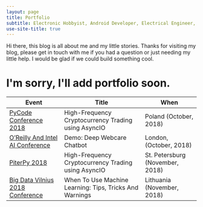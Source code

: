 ```yaml
---
layout: page
title: Portfolio
subtitle: Electronic Hobbyist, Android Developer, Electrical Engineer, Freelancer, and Sleeper
use-site-title: true
---
```


Hi there, this blog is all about me and my little stories. Thanks for visiting my blog, please get in touch with me if you had a question or just needing my little help. I would be glad if we could build something cool.

# I'm sorry, I'll add portfolio soon.

| Event  | Title  | When  |
|---|---|---|
| [PyCode Conference 2018](https://pycode-conference.org/)  | High-Frequency Cryptocurrency Trading using AsyncIO  |  Poland (October, 2018) |
| [O’Reilly And Intel AI Conference](https://conferences.oreilly.com/artificial-intelligence/ai-eu/schedule/2018-10-09) |  Demo: Deep Webcare Chatbot |  London, (October, 2018) |
| [PiterPy 2018](https://piterpy.com/materials/2452)  | High-Frequency Cryptocurrency Trading using AsyncIO  |  St. Petersburg (November, 2018) |
| [Big Data Vilnius 2018 Conference](http://www.bigdataconference.lt)  |  When To Use Machine Learning: Tips, Tricks And Warnings |  Lithuania (November, 2018) |
